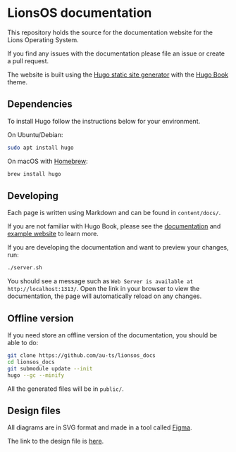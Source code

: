 # LionsOS documentation

This repository holds the source for the documentation website for the Lions Operating System.

If you find any issues with the documentation please file an issue or create
a pull request.

The website is built using the [Hugo static site generator](https://gohugo.io/) with the
[Hugo Book](https://github.com/alex-shpak/hugo-book) theme.

## Dependencies

To install Hugo follow the instructions below for your environment.

On Ubuntu/Debian:
```sh
sudo apt install hugo
```

On macOS with [Homebrew](https://brew.sh/):
```sh
brew install hugo
```

## Developing

Each page is written using Markdown and can be found in `content/docs/`.

If you are not familiar with Hugo Book, please see the
[documentation](https://github.com/alex-shpak/hugo-book) and
[example website](https://hugo-book-demo.netlify.app/docs/example/table-of-contents/with-toc/)
to learn more.

If you are developing the documentation and want to preview your changes, run:
```sh
./server.sh
```

You should see a message such as `Web Server is available at http://localhost:1313/`.
Open the link in your browser to view the documentation, the page will automatically
reload on any changes.

## Offline version

If you need store an offline version of the documentation, you should be able to do:
```sh
git clone https://github.com/au-ts/lionsos_docs
cd lionsos_docs
git submodule update --init
hugo --gc --minify
```

All the generated files will be in `public/`.

## Design files

All diagrams are in SVG format and made in a tool called [Figma](https://figma.com).

The link to the design file is [here](https://www.figma.com/file/cUe98sFv4JyY7VWz374RNv/LionsOS-docs?type=design&node-id=0%3A1&mode=design&t=M6pKokl1dW035I91-1).

